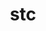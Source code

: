 ---
title: "stc"
layout: cache
categories: [package, develop-2024-01-14]
meta: {"versions": ["0.9.0"], "compilers": ["cce@=15.0.1", "gcc@=10.3.0", "gcc@=11.4.0", "gcc@=9.4.0", "oneapi@=2023.2.0"], "oss": ["rhel8", "sle_hpc15", "ubuntu20.04"], "platforms": ["linux"], "targets": ["neoverse_v1", "ppc64le", "x86_64_v3", "x86_64_v4", "zen4"], "stacks": ["e4s", "e4s-cray-rhel", "e4s-cray-sles", "e4s-neoverse_v1", "e4s-oneapi", "e4s-power", "root"], "num_specs": 6, "num_specs_by_stack": {"root": 6, "e4s-cray-rhel": 1, "e4s-cray-sles": 1, "e4s-neoverse_v1": 1, "e4s-power": 1, "e4s": 1, "e4s-oneapi": 1}}
spec_details: [{"hash": "fzuibtcqbvisswcvbxea3uyhdys6kvni", "compiler": "cce@=15.0.1", "versions": ["0.9.0"], "os": "rhel8", "platform": "linux", "target": "zen4", "variants": ["build_system=autotools"], "stacks": ["root", "e4s-cray-rhel"], "size": "-", "tarball": "https://binaries.spack.io/releases/develop-2024-01-14/build_cache/linux-rhel8-zen4/cce-15.0.1/stc-0.9.0/linux-rhel8-zen4-cce-15.0.1-stc-0.9.0-fzuibtcqbvisswcvbxea3uyhdys6kvni.spack"}, {"hash": "66vqmxwlgzu4ibqhul6u65iiubnyoejv", "compiler": "gcc@=10.3.0", "versions": ["0.9.0"], "os": "sle_hpc15", "platform": "linux", "target": "x86_64_v4", "variants": ["build_system=autotools"], "stacks": ["e4s-cray-sles", "root"], "size": "-", "tarball": "https://binaries.spack.io/releases/develop-2024-01-14/build_cache/linux-sle_hpc15-x86_64_v4/gcc-10.3.0/stc-0.9.0/linux-sle_hpc15-x86_64_v4-gcc-10.3.0-stc-0.9.0-66vqmxwlgzu4ibqhul6u65iiubnyoejv.spack"}, {"hash": "qixpygyfubouk5om6fzjvwtbwuvhpkp7", "compiler": "gcc@=11.4.0", "versions": ["0.9.0"], "os": "ubuntu20.04", "platform": "linux", "target": "neoverse_v1", "variants": ["build_system=autotools"], "stacks": ["e4s-neoverse_v1", "root"], "size": "-", "tarball": "https://binaries.spack.io/releases/develop-2024-01-14/build_cache/linux-ubuntu20.04-neoverse_v1/gcc-11.4.0/stc-0.9.0/linux-ubuntu20.04-neoverse_v1-gcc-11.4.0-stc-0.9.0-qixpygyfubouk5om6fzjvwtbwuvhpkp7.spack"}, {"hash": "xuwj3ngccwpq7lk7i7wehbimtuqvkx7t", "compiler": "gcc@=9.4.0", "versions": ["0.9.0"], "os": "ubuntu20.04", "platform": "linux", "target": "ppc64le", "variants": ["build_system=autotools"], "stacks": ["root", "e4s-power"], "size": "-", "tarball": "https://binaries.spack.io/releases/develop-2024-01-14/build_cache/linux-ubuntu20.04-ppc64le/gcc-9.4.0/stc-0.9.0/linux-ubuntu20.04-ppc64le-gcc-9.4.0-stc-0.9.0-xuwj3ngccwpq7lk7i7wehbimtuqvkx7t.spack"}, {"hash": "uyzg2hwayttmh4uqzow7girbhoxunuw7", "compiler": "gcc@=11.4.0", "versions": ["0.9.0"], "os": "ubuntu20.04", "platform": "linux", "target": "x86_64_v3", "variants": ["build_system=autotools"], "stacks": ["root", "e4s"], "size": "-", "tarball": "https://binaries.spack.io/releases/develop-2024-01-14/build_cache/linux-ubuntu20.04-x86_64_v3/gcc-11.4.0/stc-0.9.0/linux-ubuntu20.04-x86_64_v3-gcc-11.4.0-stc-0.9.0-uyzg2hwayttmh4uqzow7girbhoxunuw7.spack"}, {"hash": "gtmj6nje4wjvngtqmstdajdmyrf4kcj6", "compiler": "oneapi@=2023.2.0", "versions": ["0.9.0"], "os": "ubuntu20.04", "platform": "linux", "target": "x86_64_v3", "variants": ["build_system=autotools"], "stacks": ["root", "e4s-oneapi"], "size": "-", "tarball": "https://binaries.spack.io/releases/develop-2024-01-14/build_cache/linux-ubuntu20.04-x86_64_v3/oneapi-2023.2.0/stc-0.9.0/linux-ubuntu20.04-x86_64_v3-oneapi-2023.2.0-stc-0.9.0-gtmj6nje4wjvngtqmstdajdmyrf4kcj6.spack"}]
---